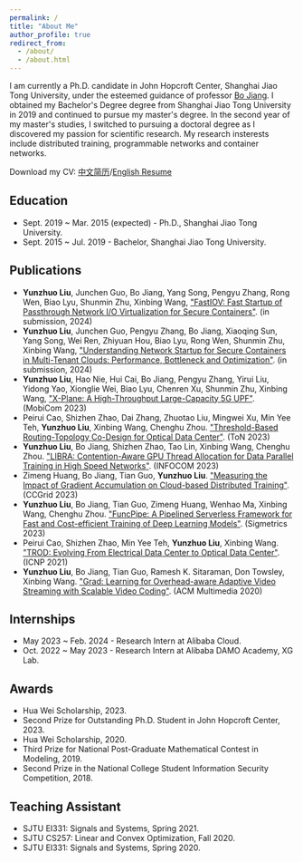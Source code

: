 ```yaml
---
permalink: /
title: "About Me"
author_profile: true
redirect_from: 
  - /about/
  - /about.html
---
```

I am currently a Ph.D. candidate in John Hopcroft Center, Shanghai Jiao Tong University, under the esteemed guidance of professor [Bo Jiang](https://jhc.sjtu.edu.cn/~bjiang/). I obtained my Bachelor's Degree degree from Shanghai Jiao Tong University in 2019 and continued to pursue my master's degree. In the second year of my master's studies, I switched to pursuing a doctoral degree as I discovered my passion for scientific research. My research insterests include distributed training, programmable networks and container networks.

Download my CV: [中文简历](https://liu445126256.github.io/files/cv_chinese.pdf)/[English Resume](https://liu445126256.github.io/files/cv_english.pdf)

Education
------
- Sept. 2019 ~ Mar. 2015 (expected) - Ph.D., Shanghai Jiao Tong University.
- Sept. 2015 ~ Jul. 2019 - Bachelor, Shanghai Jiao Tong University.

Publications
------
- **Yunzhuo Liu**, Junchen Guo, Bo Jiang, Yang Song, Pengyu Zhang, Rong Wen, Biao Lyu, Shunmin Zhu, Xinbing Wang, ["FastIOV: Fast Startup of Passthrough Network I/O Virtualization for Secure Containers"](https://liu445126256.github.io/files/2024FASTIOV.pdf). (in submission, 2024)
- **Yunzhuo Liu**, Junchen Guo, Pengyu Zhang, Bo Jiang, Xiaoqing Sun, Yang Song, Wei Ren, Zhiyuan Hou, Biao Lyu, Rong Wen, Shunmin Zhu, Xinbing Wang, ["Understanding Network Startup for Secure Containers in Multi-Tenant Clouds: Performance, Bottleneck and Optimization"](https://liu445126256.github.io/files/2024CNICMP.pdf). (in submission, 2024)
- **Yunzhuo Liu**, Hao Nie, Hui Cai, Bo Jiang, Pengyu Zhang, Yirui Liu, Yidong Yao, Xionglie Wei, Biao Lyu, Chenren Xu, Shunmin Zhu, Xinbing Wang, ["X-Plane: A High-Throughput Large-Capacity 5G UPF"](https://liu445126256.github.io/files/MOBICOM2023XPLANE.pdf). (MobiCom 2023)
- Peirui Cao, Shizhen Zhao, Dai Zhang, Zhuotao Liu, Mingwei Xu, Min Yee Teh, **Yunzhuo Liu**, Xinbing Wang, Chenghu Zhou. ["Threshold-Based Routing-Topology Co-Design for Optical Data Center"](https://liu445126256.github.io/files/TON2023TROD.pdf). (ToN 2023)
- **Yunzhuo Liu**, Bo Jiang, Shizhen Zhao, Tao Lin, Xinbing Wang, Chenghu Zhou. ["LIBRA: Contention-Aware GPU Thread Allocation for Data Parallel Training in High Speed Networks"](https://liu445126256.github.io/files/INFOCOM2023LIBRA.pdf). (INFOCOM 2023) 
- Zimeng Huang, Bo Jiang, Tian Guo, **Yunzhuo Liu**. ["Measuring the Impact of Gradient Accumulation on Cloud-based Distributed Training"](https://liu445126256.github.io/files/CCGRID2023GA.pdf). (CCGrid 2023)
- **Yunzhuo Liu**, Bo Jiang, Tian Guo, Zimeng Huang, Wenhao Ma, Xinbing Wang, Chenghu Zhou. ["FuncPipe: A Pipelined Serverless Framework for Fast and Cost-efficient Training of Deep Learning Models"](https://liu445126256.github.io/files/SIGMETRICS2023FUNCPIPE.pdf). (Sigmetrics 2023) 
- Peirui Cao, Shizhen Zhao, Min Yee Teh, **Yunzhuo Liu**, Xinbing Wang. ["TROD: Evolving From Electrical Data Center to Optical Data Center"](https://liu445126256.github.io/files/ICNP2021TROD.pdf). (ICNP 2021) 
- **Yunzhuo Liu**, Bo Jiang, Tian Guo, Ramesh K. Sitaraman, Don Towsley, Xinbing Wang. ["Grad: Learning for Overhead-aware Adaptive Video Streaming with Scalable Video Coding"](https://liu445126256.github.io/files/MM2020GRAD.pdf). (ACM Multimedia 2020)

Internships
------
- May 2023 ~ Feb. 2024 - Research Intern at Alibaba Cloud.
- Oct. 2022 ~ May 2023 - Research Intern at Alibaba DAMO Academy, XG Lab.

Awards
------
- Hua Wei Scholarship, 2023.
- Second Prize for Outstanding Ph.D. Student in John Hopcroft Center, 2023.
- Hua Wei Scholarship, 2020.
- Third Prize for National Post-Graduate Mathematical Contest in Modeling, 2019.
- Second Prize in the National College Student Information Security Competition, 2018.

Teaching Assistant
------
- SJTU EI331: Signals and Systems, Spring 2021. 
- SJTU CS257: Linear and Convex Optimization, Fall 2020.
- SJTU EI331: Signals and Systems, Spring 2020. 
